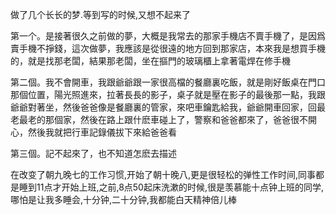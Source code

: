 做了几个长长的梦.等到写的时候,又想不起来了

第一个。是接著很久之前做的夢，大概是我常去的那家手機店不賣手機了，是因爲賣手機不掙錢，這次做夢，我應該是從很遠的地方回到那家店，本來我是想買手機的，就是找那老闆，結果那老闆，坐在摳門的玻璃櫃上拿著電焊在修手機

第二個。我不會開車，我跟爺爺跟一家很高檔的餐廳裏吃飯，就是剛好飯桌在門口那個位置，陽光照進來，拉著長長的影子，桌子就是壓在影子的最後那一點，我跟爺爺對著坐，然後爸爸像是餐廳裏的管家，來吧車鑰匙給我，爺爺開車回家，回最老最老的那個家，然後在路上跟什麽車碰上了，警察和爸爸都來了，爸爸很不開心，然後我就把行車記錄儀拔下來給爸爸看

第三個。記不起來了，也不知道怎麽去描述

在改变了朝九晚七的工作习惯,开始了朝十晚八,更是很轻松的弹性工作时间,同事都是睡到11点才开始上班,之前,8点50起床洗漱的时候,很是羡慕能十点钟上班的同学,哪怕是让我多睡会,十分钟,二十分钟,我都能白天精神倍儿棒